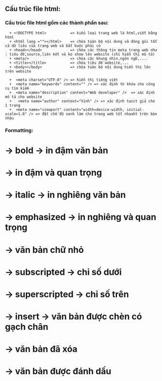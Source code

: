 ## Cấu trúc file html:

### Cấu trúc file html gồm các thành phần sau:

      + <!DOCTYPE html>           => kiểu loại trang web là html,viết bằng html
      + <html lang =""></html>    => chứa toàn bộ nội dung và đóng gói tất cả dữ liêu của trang web và bắt buộc phải có
      + <head></head>             => chứa các thông tin meta trang web như : tiêu đề,source,liên kết và ko show lên website (chỉ hiển thị mô tả)
      + <meta/>                   => chứa các khung nhìn,ngôn ngữ,....
      + <title></title>           => chứa tiêu đề website,...
      + <body></body>             => chứa toàn bộ nội dung hiển thị lên trên website

      +  <meta charset="UTF-8" /> => hiển thị tiếng việt
      +  <meta name="keywords" content="" /> => xác định từ khóa cho công cụ tìm kiếm
      +  <meta name="description" content="Web developer" />  => xác định mô tả cho website
      +   <meta name="author" content="Vinh" /> => xác định tasct giả cho 1 trang
      +  <meta name="viewport" content="width=device-width, initial-scale=1.0" /> => đặt chế độ xanh làm cho trang web tốt nhaaht trên bàn nhậu

### Formatting:

# <b></b> -> bold -> in đậm văn bản

# <strong></strong> -> in đậm và quan trọng

# <i></i> -> italic -> in nghiêng văn bản

# <em></em> -> emphasized -> in nghiêng và quan trọng

# <small></small> -> văn bản chữ nhỏ

# <sub></sub> -> subscripted -> chỉ số dưới

# <sup></sup> -> superscripted -> chỉ số trên

# <ins></ins> -> insert -> văn bản được chèn có gạch chân

# <del></del> -> văn bản đã xóa

# <mark></mark> -> văn bản được đánh dấu
